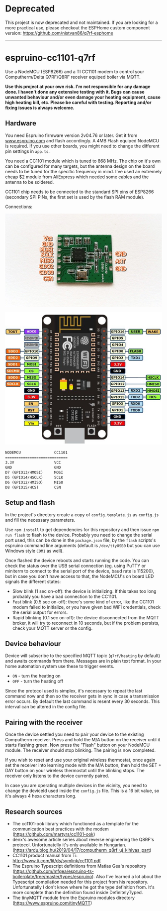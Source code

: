 # Deprecated
This project is now deprecated and not maintained. If you are looking for a more practical use, please checkout the ESPHome custom component version: https://github.com/nistvan86/q7rf-esphome

----

# espruino-cc1101-q7rf

Use a NodeMCU (ESP8266) and a TI CC1101 modem to control your Computherm/Delta Q7RF/Q8RF receiver equiped boiler via MQTT.

**Use this project at your own risk. I'm not responsible for any damage done. I haven't done any extensive testing with it. Bugs can cause unwanted behaviour and/or even damage your heating equipment, cause high heating bill, etc. Please be careful with testing. Reporting and/or fixing issues is always welcome.**

## Hardware

You need Espruino firmware version 2v04.76 or later. Get it from www.espruino.com and flash accordingly. A 4MB Flash equiped NodeMCU is required. If you use other boards, you might need to change the different pin settings in `app.ts`.

You need a CC1101 module which is tuned to 868 MHz. The chip on it's own can be configured for many targets, but the antenna design on the board needs to be tuned for the specific frequency in mind. I've used an extremely cheap $2 module from AliExpress which needed some cables and the antenna to be soldered.

CC1101 chip needs to be connected to the standard SPI pins of ESP8266 (secondary SPI PINs, the first set is used by the flash RAM module).

Connections:

![alt text](./doc/cc1101-pinout.jpg "CC1101 Pinout")

![alt text](./doc/nodemcu.jpg "NodeMCU Pinout")

    NODEMCU               CC1101
    ============================
    3.3V                  VCC
    GND                   GND
    D7 (GPIO13/HMOSI)     MOSI
    D5 (GPIO14/HSCLK)     SCLK
    D6 (GPIO12/HMISO)     MISO
    D8 (GPIO15/HCS)       CSN

## Setup and flash

In the project's directory create a copy of `config.template.js` as `config.js` and fill the necessary parameters.

Use `npm install` to get dependencies for this repository and then issue `npm run flash` to flash to the device. Probably you need to change the serial port used, this can be done in the `package.json` file, by the `flash` scripts's espruino command line arguments (default is `/dev/ttyUSB0` but you can use Windows style `COM1` as well).

Once flashed the device reboots and starts running the code. You can check the status over the USB serial connection (eg. using PuTTY or miniterm to connect to the serial port of the device, baud rate is 115200), but in case you don't have access to that, the NodeMCU's on board LED signals the different states:
* Slow blink (1 sec on-off): the device is initializing. If this takes too long probably you have a bad connection to the CC1101.
* Fast blink (0.5 sec on-off): there's some kind of error, like the CC1101 modem failed to initialize, or you have given bad WiFi credentials, check the serial output for errors.
* Rapid blinking (0.1 sec on-off): the device disconnected from the MQTT broker, it will try to reconnect in 10 seconds, but if the problem persists, check your MQTT server or the config.

## Device behaviour

Device will subscribe to the specified MQTT topic (`q7rf/heating` by default) and awaits commands from there. Messages are in plain text format. In your home automation system use these to trigger events.

* `ON` - turn the heating on
* `OFF` - turn the heating off

Since the protocol used is simplex, it's necessary to repeat the last command now and then so the receiver gets in sync in case a transmission error occurs. By default the last command is resent every 30 seconds. This interval can be altered in the config file.

## Pairing with the receiver

Once the device settled you need to pair your device to the existing Computherm receiver. Press and hold the M/A button on the receiver until it starts flashing green. Now press the "Flash" button on your NodeMCU module. The receiver should stop blinking. The pairing is now completed.

If you wish to reset and use your original wireless thermostat, once again set the receiver into learning mode with the M/A button, then hold the SET + DAY button on your wireless thermostat until the blinking stops. The receiver only listens to the device currently paired.

In case you are operating multiple devices in the vicinity, you need to change the deviceId used inside the `config.js` file. This is a 16 bit value, so it's always 4 hexa characters long.

## Research sources

* The cc1101-ook library which functioned as a template for the communication best practices with the modem (https://github.com/martyrs/cc1101-ook)
* denx's awesome article series about reverse engineering the Q8RF's protocol. Unfortunatelly it's only
  available in Hungarian. (https://ardu.blog.hu/2019/04/17/computherm_q8rf_uj_kihivas_part)
* CC1101 product manual from Ti: http://www.ti.com/lit/ds/symlink/cc1101.pdf
* The Espruino Typescript definitions from Matias Gea's repository (https://github.com/mfgea/espruino-ts-boilerplate/tree/master/types/espruino). Also I've learned a lot about the Typescript compilation needed for this project from his repository. Unfortunatelly I don't know where he got the type definition from. It's more complete than the definition found inside DefinitelyTyped.
* The tinyMQTT module from the Espruino modules directory (https://www.espruino.com/tinyMQTT)
